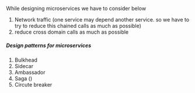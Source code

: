 While designing microservices we have to consider below
1. Network traffic (one service may depend another service.
    so we have to try to reduce this chained calls as much as possible)
2. reduce cross domain calls as much as possible


##### Design patterns for microservices
1. Bulkhead
2. Sidecar
3. Ambassador
4. Saga ()
5. Circute breaker
